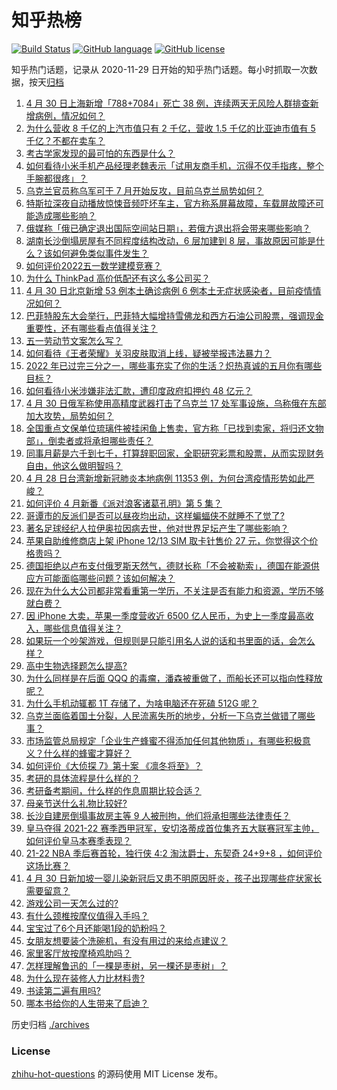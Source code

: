 # 知乎热榜
[![Build Status](https://github.com/ToWeLong/zhihu-hot-questions/workflows/CI/badge.svg)](https://github.com/ToWeLong/zhihu-hot-questions/actions)
[![GitHub language](https://img.shields.io/badge/language-golang-orange.svg)](https://golang.org/)
[![GitHub license](https://img.shields.io/github/license/ToWeLong/zhihu-hot-questions)](https://github.com/ToWeLong/zhihu-hot-questions/blob/main/LICENSE)

知乎热门话题，记录从 2020-11-29 日开始的知乎热门话题。每小时抓取一次数据，按天[归档](./archives)

<!-- BEGIN -->

1. [4 月 30 日上海新增「788+7084」死亡 38 例，连续两天无风险人群排查新增病例，情况如何？](https://www.zhihu.com/question/530870432)
1. [为什么营收 8 千亿的上汽市值只有 2 千亿，营收 1.5 千亿的比亚迪市值有 5 千亿？不都在卖车？](https://www.zhihu.com/question/462541762)
1. [考古学家发现的最可怕的东西是什么？](https://www.zhihu.com/question/422841915)
1. [如何看待小米手机产品经理老魏表示「试用友商手机，沉得不仅手指疼，整个手腕都很疼」？](https://www.zhihu.com/question/530568623)
1. [乌克兰官员称乌军可于 7 月开始反攻，目前乌克兰局势如何？](https://www.zhihu.com/question/530415687)
1. [特斯拉深夜自动播放惊悚音频吓坏车主，官方称系屏幕故障，车载屏故障还可能造成哪些影响？](https://www.zhihu.com/question/530891491)
1. [俄媒称「俄已确定退出国际空间站日期」，若俄方退出将会带来哪些影响？](https://www.zhihu.com/question/530869344)
1. [湖南长沙倒塌房屋有不同程度结构改动，6 层加建到 8 层，事故原因可能是什么？该如何避免类似事件发生？](https://www.zhihu.com/question/530806363)
1. [如何评价2022五一数学建模竞赛？](https://www.zhihu.com/question/530781067)
1. [为什么 ThinkPad 高价低配还有这么多公司买？](https://www.zhihu.com/question/530252109)
1. [4 月 30 日北京新增 53 例本土确诊病例 6 例本土无症状感染者，目前疫情情况如何？](https://www.zhihu.com/question/530870847)
1. [巴菲特股东大会举行，巴菲特大幅增持雪佛龙和西方石油公司股票，强调现金重要性，还有哪些看点值得关注？](https://www.zhihu.com/question/530778769)
1. [五一劳动节文案怎么写？](https://www.zhihu.com/question/453759706)
1. [如何看待《王者荣耀》关羽皮肤取消上线，疑被举报违法暴力？](https://www.zhihu.com/question/530610450)
1. [2022 年已过完三分之一，哪些事充实了你的生活？炽热真诚的五月你有哪些目标？](https://www.zhihu.com/question/530871052)
1. [如何看待小米涉嫌非法汇款，遭印度政府扣押约 48 亿元？](https://www.zhihu.com/question/530869657)
1. [4 月 30 日俄军称使用高精度武器打击了乌克兰 17 处军事设施，乌称俄在东部加大攻势，局势如何？](https://www.zhihu.com/question/530879389)
1. [全国重点文保单位琉璃件被挂闲鱼上售卖，官方称「已找到卖家，将归还文物部」，倒卖者或将承担哪些责任？](https://www.zhihu.com/question/530610283)
1. [同事月薪是六千到七千，打算辞职回家，全职研究彩票和股票，从而实现财务自由，他这么做明智吗？](https://www.zhihu.com/question/530721682)
1. [4 月 28 日台湾新增新冠肺炎本地病例 11353 例，为何台湾疫情形势如此严峻？](https://www.zhihu.com/question/530474701)
1. [如何评价 4 月新番《派对浪客诸葛孔明》第 5 集？](https://www.zhihu.com/question/530537433)
1. [哥谭市的反派们是否可以昼夜均出动，这样蝙蝠侠不就睡不了觉了?](https://www.zhihu.com/question/530113162)
1. [著名足球经纪人拉伊奥拉因病去世，他对世界足坛产生了哪些影响？](https://www.zhihu.com/question/530504910)
1. [苹果自助维修商店上架 iPhone 12/13 SIM 取卡针售价 27 元，你觉得这个价格贵吗？](https://www.zhihu.com/question/530598414)
1. [德国拒绝以卢布支付俄罗斯天然气，德财长称「不会被勒索」，德国在能源供应方可能面临哪些问题？该如何解决？](https://www.zhihu.com/question/530870038)
1. [现在为什么大公司都非常看重第一学历，不关注是否有能力和资源，学历不够就白费？](https://www.zhihu.com/question/530383601)
1. [因 iPhone 大卖，苹果一季度营收近 6500 亿人民币，为史上一季度最高收入，哪些信息值得关注？](https://www.zhihu.com/question/530580098)
1. [如果玩一个吵架游戏，但规则是只能引用名人说的话和书里面的话，会怎么样？](https://www.zhihu.com/question/511553148)
1. [高中生物选择题怎么提高?](https://www.zhihu.com/question/396914435)
1. [为什么同样是在后面 QQQ 的毒瘤，潘森被重做了，而船长还可以指向性释放呢？](https://www.zhihu.com/question/527450504)
1. [为什么手机动辄都 1T 存储了，为啥电脑还在死磕 512G 呢？](https://www.zhihu.com/question/528859146)
1. [乌克兰面临着国土分裂，人民流离失所的地步，分析一下乌克兰做错了哪些事？](https://www.zhihu.com/question/530734650)
1. [市场监管总局规定「企业生产蜂蜜不得添加任何其他物质」，有哪些积极意义？什么样的蜂蜜才算好？](https://www.zhihu.com/question/530755833)
1. [如何评价《大侦探 7》第十案 《凛冬将至》？](https://www.zhihu.com/question/530478686)
1. [考研的具体流程是什么样的？](https://www.zhihu.com/question/265779057)
1. [考研备考期间，什么样的作息周期比较合适？](https://www.zhihu.com/question/530431769)
1. [母亲节送什么礼物比较好?](https://www.zhihu.com/question/455637638)
1. [长沙自建房倒塌事故房主等 9 人被刑拘，他们将承担哪些法律责任？](https://www.zhihu.com/question/530896005)
1. [皇马夺得 2021-22 赛季西甲冠军，安切洛蒂成首位集齐五大联赛冠军主帅，如何评价皇马本赛季表现？](https://www.zhihu.com/question/530828183)
1. [21-22 NBA 季后赛首轮，独行侠 4:2 淘汰爵士，东契奇 24+9+8 ，如何评价这场比赛？](https://www.zhihu.com/question/530584939)
1. [4 月 30 日新加坡一婴儿染新冠后又患不明原因肝炎，孩子出现哪些症状家长需要留意？](https://www.zhihu.com/question/530875538)
1. [游戏公司一天怎么过的?](https://www.zhihu.com/question/529586343)
1. [有什么颈椎按摩仪值得入手吗？](https://www.zhihu.com/question/465536243)
1. [宝宝过了6个月还能喝1段的奶粉吗？](https://www.zhihu.com/question/336725044)
1. [女朋友想要装个洗碗机，有没有用过的来给点建议？](https://www.zhihu.com/question/528832350)
1. [家里客厅放按摩椅鸡肋吗？](https://www.zhihu.com/question/502846723)
1. [怎样理解鲁迅的「一棵是枣树，另一棵还是枣树」？](https://www.zhihu.com/question/28948637)
1. [为什么现在装修人力比材料贵?](https://www.zhihu.com/question/521817843)
1. [书读第二遍有用吗?](https://www.zhihu.com/question/523384919)
1. [哪本书给你的人生带来了启迪？](https://www.zhihu.com/question/522881872)

<!-- END -->

历史归档 [./archives](./archives)


### License
[zhihu-hot-questions](https://github.com/towelong/zhihu-hot-questions) 的源码使用 MIT License 发布。